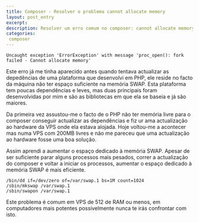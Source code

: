 ```yaml
---
title: Composer - Resolver o problema cannot allocate memory
layout: post_entry
excerpt: 
description: Resolver um erro comum no composer: cannot allocate memory
categories:
 composer
---
```


	Uncaught exception 'ErrorException' with message 'proc_open(): fork failed - Cannot allocate memory'

Este erro já me tinha aparecido antes quando tentava actualizar as depedências de uma plataforma que desenvolvi em PHP, ele reside no facto da máquina não ter espaço suficiente na memória SWAP. Esta plataforma tem poucas dependências e leves, mas duas principais foram desenvolvidas por mim e são as bibliotecas em que ela se baseia e já são maiores.

Da primeira vez assustou-me o facto de o PHP não ter memória livre para o composer conseguir actualizar as dependências e fiz ur ama actualização ao hardware da VPS onde ela estava alojada. Hoje voltou-me a acontecer mas numa VPS com 200MB livres e não me pareceu que uma actualização ao hardware fosse uma boa solução.

Assim aprendi a aumentar o espaço dedicado à memória SWAP. Apesar de ser suficiente parar alguns processos mais pesados, correr a actualização do composer e voltar a iniciar os processos, aumentar o espaço dedicado à memória SWAP é mais eficiente.

	/bin/dd if=/dev/zero of=/var/swap.1 bs=1M count=1024
	/sbin/mkswap /var/swap.1
	/sbin/swapon /var/swap.1

Este problema é comum em VPS de 512 de RAM ou menos, em computadores mais potentes possivelmente nunca te irás confrontar com isto.
